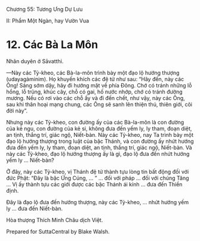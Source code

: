  

Chương 55: Tương Ưng Dự Lưu

II: Phẩm Một Ngàn, hay Vườn Vua

# 12\. Các Bà La Môn

Nhân duyên ở Sāvatthi.

—Này các Tỷ-kheo, các Bà-la-môn trình bày một đạo lộ hướng thượng (udayagàminim). Họ khuyến khích các đệ tử như sau: “Hãy đến, này các Ông! Sáng sớm dậy, hãy đi hướng mặt về phía Ðông. Chớ có tránh những lỗ hổng, lỗ trũng, khúc cây, chỗ có gai, hố nước nhớp, chớ có tránh đường mương. Nếu có rơi vào các chỗ ấy và đi đến chết, như vậy, này các Ông, sau khi thân hoại mạng chung, các Ông sẽ sanh lên thiện thú, thiên giới, cõi đời này”.

Nhưng này các Tỷ-kheo, con đường ấy của các Bà-la-môn là con đường của kẻ ngu, con đường của kẻ si, không đưa đến yếm ly, ly tham, đoạn diệt, an tịnh, thắng trí, giác ngộ, Niết-bàn. Này các Tỷ-kheo, nay Ta trình bày một đạo lộ hướng thượng trong luật của bậc Thánh, và con đường ấy nhứt hướng đưa đến yếm ly, ly tham, đoạn diệt, an tịnh, thắng trí, giác ngộ, Niết-bàn. Và này các Tỷ-kheo, đạo lộ hướng thượng ấy là gì, đạo lộ đưa đến nhứt hướng yếm ly … Niết-bàn?

Ở đây, này các Tỷ-kheo, vị Thánh đệ tử thành tựu lòng tin bất động đối với đức Phật: “Ðây là bậc Ứng Cúng, … ” … đối với pháp … đối với chúng Tăng … Vị ấy thành tựu các giới được các bậc Thánh ái kính … đưa đến Thiền định.

Ðây là đạo lộ đưa đến hướng thượng, này các Tỷ-kheo, … nhứt hướng yếm ly … đưa đến Niết-bàn.

Hòa thượng Thích Minh Châu dịch Việt.

Prepared for SuttaCentral by Blake Walsh.
